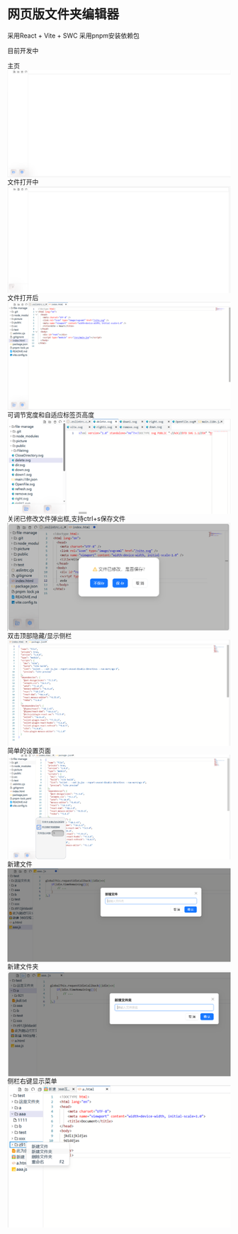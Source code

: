 # 网页版文件夹编辑器
采用React + Vite + SWC
采用pnpm安装依赖包

目前开发中
<div style="display:flex;flex-direction: column;">
    <span>主页</span>
    <img src="./picture/默认页面.png" width="100%" />
    <span>文件打开中</span>
    <img src="./picture/打开文件中.png" width="100%" />
    <span>文件打开后</span>
    <img src="./picture/打开后.png" width="100%"/>
    <span>可调节宽度和自适应标签页高度</span>
    <img src="./picture/可调节宽度和自适应标签页高度.png" width="100%"/>
    <span>关闭已修改文件弹出框,支持ctrl+s保存文件</span>
    <img src="./picture/关闭.png" width="100%"/>
    <span>双击顶部隐藏/显示侧栏</span>
    <img src="./picture/可隐藏侧栏.png" width="100%"/>
    <span>简单的设置页面</span>
    <img src="./picture/简单的设置.png" width="100%"/>
    <span>新建文件</span>
    <img src="./picture/添加文件.png" width="100%"/>
    <span>新建文件夹</span>
    <img src="./picture/添加文件夹.png" width="100%"/>
    <span>侧栏右键显示菜单</span>
    <img src="./picture/侧栏菜单.png" width="100%"/>
</div>
